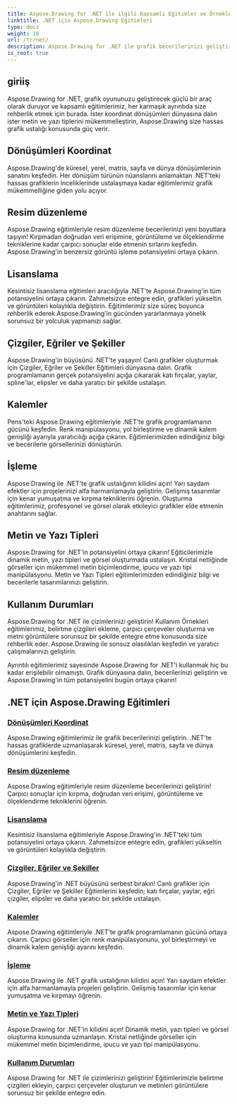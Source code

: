 ```yaml
---
title: Aspose.Drawing for .NET ile ilgili Kapsamlı Eğitimler ve Örnekler
linktitle: .NET için Aspose.Drawing Eğitimleri
type: docs
weight: 10
url: /tr/net/
description: Aspose.Drawing for .NET ile grafik becerilerinizi geliştirin! Hassas koordinat dönüşümlerinden dinamik metin ve yazı tiplerine kadar eğitimlerimiz grafiklerin tüm potansiyelini açığa çıkarır.
is_root: true
---
```


## giriiş

Aspose.Drawing for .NET, grafik oyununuzu geliştirecek güçlü bir araç olarak duruyor ve kapsamlı eğitimlerimiz, her karmaşık ayrıntıda size rehberlik etmek için burada. İster koordinat dönüşümleri dünyasına dalın ister metin ve yazı tiplerini mükemmelleştirin, Aspose.Drawing size hassas grafik ustalığı konusunda güç verir.

## Dönüşümleri Koordinat
Aspose.Drawing'de küresel, yerel, matris, sayfa ve dünya dönüşümlerinin sanatını keşfedin. Her dönüşüm türünün nüanslarını anlamaktan .NET'teki hassas grafiklerin inceliklerinde ustalaşmaya kadar eğitimlerimiz grafik mükemmelliğine giden yolu açıyor.

## Resim düzenleme
Aspose.Drawing eğitimleriyle resim düzenleme becerilerinizi yeni boyutlara taşıyın! Kırpmadan doğrudan veri erişimine, görüntüleme ve ölçeklendirme tekniklerine kadar çarpıcı sonuçlar elde etmenin sırlarını keşfedin. Aspose.Drawing'in benzersiz görüntü işleme potansiyelini ortaya çıkarın.

## Lisanslama
Kesintisiz lisanslama eğitimleri aracılığıyla .NET'te Aspose.Drawing'in tüm potansiyelini ortaya çıkarın. Zahmetsizce entegre edin, grafikleri yükseltin ve görüntüleri kolaylıkla değiştirin. Eğitimlerimiz size süreç boyunca rehberlik ederek Aspose.Drawing'in gücünden yararlanmaya yönelik sorunsuz bir yolculuk yapmanızı sağlar.

## Çizgiler, Eğriler ve Şekiller
Aspose.Drawing'in büyüsünü .NET'te yaşayın! Canlı grafikler oluşturmak için Çizgiler, Eğriler ve Şekiller Eğitimleri dünyasına dalın. Grafik programlamanın gerçek potansiyelini açığa çıkararak katı fırçalar, yaylar, spline'lar, elipsler ve daha yaratıcı bir şekilde ustalaşın.

## Kalemler
Pens'teki Aspose.Drawing eğitimleriyle .NET'te grafik programlamanın gücünü keşfedin. Renk manipülasyonu, yol birleştirme ve dinamik kalem genişliği ayarıyla yaratıcılığı açığa çıkarın. Eğitimlerimizden edindiğiniz bilgi ve becerilerle görsellerinizi dönüştürün.

## İşleme
Aspose.Drawing ile .NET'te grafik ustalığının kilidini açın! Yarı saydam efektler için projelerinizi alfa harmanlamayla geliştirin. Gelişmiş tasarımlar için kenar yumuşatma ve kırpma tekniklerini öğrenin. Oluşturma eğitimlerimiz, profesyonel ve görsel olarak etkileyici grafikler elde etmenin anahtarını sağlar.

## Metin ve Yazı Tipleri
Aspose.Drawing for .NET'in potansiyelini ortaya çıkarın! Eğiticilerimizle dinamik metin, yazı tipleri ve görsel oluşturmada ustalaşın. Kristal netliğinde görseller için mükemmel metin biçimlendirme, ipucu ve yazı tipi manipülasyonu. Metin ve Yazı Tipleri eğitimlerimizden edindiğiniz bilgi ve becerilerle tasarımlarınızı geliştirin.

## Kullanım Durumları
Aspose.Drawing for .NET ile çizimlerinizi geliştirin! Kullanım Örnekleri eğitimlerimiz, belirtme çizgileri ekleme, çarpıcı çerçeveler oluşturma ve metni görüntülere sorunsuz bir şekilde entegre etme konusunda size rehberlik eder. Aspose.Drawing ile sonsuz olasılıkları keşfedin ve yaratıcı çalışmalarınızı geliştirin.

Ayrıntılı eğitimlerimiz sayesinde Aspose.Drawing for .NET'i kullanmak hiç bu kadar erişilebilir olmamıştı. Grafik dünyasına dalın, becerilerinizi geliştirin ve Aspose.Drawing'in tüm potansiyelini bugün ortaya çıkarın!

## .NET için Aspose.Drawing Eğitimleri
### [Dönüşümleri Koordinat](./coordinate-transformations/)
Aspose.Drawing eğitimlerimiz ile grafik becerilerinizi geliştirin. .NET'te hassas grafiklerde uzmanlaşarak küresel, yerel, matris, sayfa ve dünya dönüşümlerini keşfedin.
### [Resim düzenleme](./image-editing/)
Aspose.Drawing eğitimleriyle resim düzenleme becerilerinizi geliştirin! Çarpıcı sonuçlar için kırpma, doğrudan veri erişimi, görüntüleme ve ölçeklendirme tekniklerini öğrenin.
### [Lisanslama](./licensing/)
Kesintisiz lisanslama eğitimleriyle Aspose.Drawing'in .NET'teki tüm potansiyelini ortaya çıkarın. Zahmetsizce entegre edin, grafikleri yükseltin ve görüntüleri kolaylıkla değiştirin.
### [Çizgiler, Eğriler ve Şekiller](./lines-curves-and-shapes/)
Aspose.Drawing'in .NET büyüsünü serbest bırakın! Canlı grafikler için Çizgiler, Eğriler ve Şekiller Eğitimlerini keşfedin; katı fırçalar, yaylar, eğri çizgiler, elipsler ve daha yaratıcı bir şekilde ustalaşın.
### [Kalemler](./pens/)
Aspose.Drawing eğitimleriyle .NET'te grafik programlamanın gücünü ortaya çıkarın. Çarpıcı görseller için renk manipülasyonunu, yol birleştirmeyi ve dinamik kalem genişliği ayarını keşfedin.
### [İşleme](./rendering/)
Aspose.Drawing ile .NET grafik ustalığının kilidini açın! Yarı saydam efektler için alfa harmanlamayla projeleri geliştirin. Gelişmiş tasarımlar için kenar yumuşatma ve kırpmayı öğrenin.
### [Metin ve Yazı Tipleri](./text-and-fonts/)
Aspose.Drawing for .NET'in kilidini açın! Dinamik metin, yazı tipleri ve görsel oluşturma konusunda uzmanlaşın. Kristal netliğinde görseller için mükemmel metin biçimlendirme, ipucu ve yazı tipi manipülasyonu.
### [Kullanım Durumları](./use-cases/)
Aspose.Drawing for .NET ile çizimlerinizi geliştirin! Eğitimlerimizle belirtme çizgileri ekleyin, çarpıcı çerçeveler oluşturun ve metinleri görüntülere sorunsuz bir şekilde entegre edin.